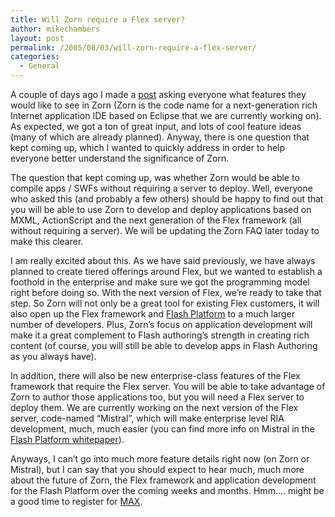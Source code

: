 ```yaml
---
title: Will Zorn require a Flex server?
author: mikechambers
layout: post
permalink: /2005/08/03/will-zorn-require-a-flex-server/
categories:
  - General
---
```



A couple of days ago I made a [post][1] asking everyone what features they would like to see in Zorn (Zorn is the code name for a next-generation rich Internet application IDE based on Eclipse that we are currently working on). As expected, we got a ton of great input, and lots of cool feature ideas (many of which are already planned). Anyway, there is one question that kept coming up, which I wanted to quickly address in order to help everyone better understand the significance of Zorn.  
<!--more-->

  
The question that kept coming up, was whether Zorn would be able to compile apps / SWFs without requiring a server to deploy. Well, everyone who asked this (and probably a few others) should be happy to find out that you will be able to use Zorn to develop and deploy applications based on MXML, ActionScript and the next generation of the Flex framework (all without requiring a server). We will be updating the Zorn FAQ later today to make this clearer. 

I am really excited about this. As we have said previously, we have always planned to create tiered offerings around Flex, but we wanted to establish a foothold in the enterprise and make sure we got the programming model right before doing so. With the next version of Flex, we&#8217;re ready to take that step. So Zorn will not only be a great tool for existing Flex customers, it will also open up the Flex framework and [Flash Platform][2] to a much larger number of developers. Plus, Zorn&#8217;s focus on application development will make it a great complement to Flash authoring&#8217;s strength in creating rich content (of course, you will still be able to develop apps in Flash Authoring as you always have). 

In addition, there will also be new enterprise-class features of the Flex framework that require the Flex server. You will be able to take advantage of Zorn to author those applications too, but you will need a Flex server to deploy them. We are currently working on the next version of the Flex server, code-named &#8220;Mistral&#8221;, which will make enterprise level RIA development, much, much easier (you can find more info on Mistral in the [Flash Platform whitepaper][3]). 

Anyways, I can&#8217;t go into much more feature details right now (on Zorn or Mistral), but I can say that you should expect to hear much, much more about the future of Zorn, the Flex framework and application development for the Flash Platform over the coming weeks and months. Hmm&#8230;. might be a good time to register for [MAX][4].

 [1]: /mesh/archives/2005/08/what_features_w.cfm
 [2]: http://www.macromedia.com/go/platform
 [3]: http://www.macromedia.com/platform/whitepapers/platform_overview.pdf
 [4]: http://www.macromedia.com/go/max